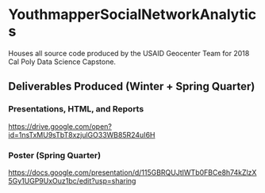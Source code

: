 # YouthmapperSocialNetworkAnalytics
Houses all source code produced by the USAID Geocenter Team for  2018 Cal Poly Data Science Capstone. 

## Deliverables Produced (Winter + Spring Quarter)
### Presentations, HTML, and Reports
https://drive.google.com/open?id=1nsTxMU9sTbT8xzjulGO33WB85R24uI6H

### Poster (Spring Quarter)
https://docs.google.com/presentation/d/115GBRQUJtIWTb0FBCe8h74kZlzX5Gy1UGP9UxOuz1bc/edit?usp=sharing
